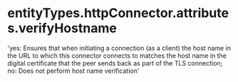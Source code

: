 # entityTypes.httpConnector.attributes.verifyHostname

'yes: Ensures that when initiating a connection (as a client) the host name in the URL to which this connector connects to matches the host name in the digital certificate that the peer sends back as part of the TLS connection; no: Does not perform host name verification'

